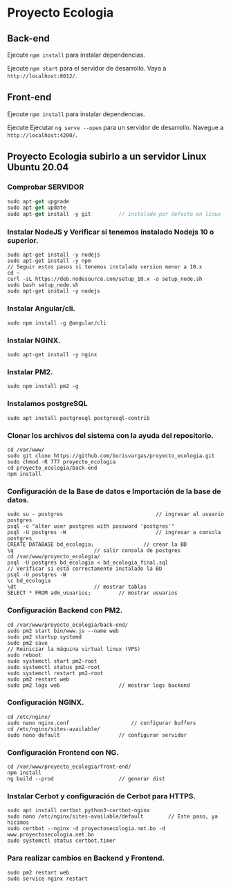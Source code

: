 # Proyecto Ecologia

## Back-end

Ejecute `npm install` para instalar dependencias.

Ejecute `npm start` para el servidor de desarrollo. Vaya a `http://localhost:8012/`.

## Front-end

Ejecute `npm install` para instalar dependencias.

Ejecute Ejecutar `ng serve --open` para un servidor de desarrollo. Navegue a `http://localhost:4200/`.

## Proyecto Ecologia subirlo a un servidor Linux Ubuntu 20.04

### Comprobar SERVIDOR

```js
sudo apt-get upgrade
sudo apt-get update
sudo apt-get install -y git			// instalado por defecto en linux
```

### Instalar NodeJS y Verificar si tenemos instalado Nodejs 10 o superior.

```
sudo apt-get install -y nodejs
sudo apt-get install -y npm
// Seguir estos pasos si tenemos instalado version menor a 10.x
cd ~
curl -sL https://deb.nodesource.com/setup_10.x -o setup_node.sh
sudo bash setup_node.sh
sudo apt-get install -y nodejs
```

### Instalar Angular/cli.

```
sudo npm install -g @angular/cli
```

### Instalar NGINX.

```
sudo apt-get install -y nginx
```

### Instalar PM2.

```
sudo npm install pm2 -g
```

### Instalamos postgreSQL

```
sudo apt install postgresql postgresql-contrib
```

### Clonar los archivos del sistema con la ayuda del repositorio.

```
cd /var/www/
sudo git clone https://github.com/borisvargas/proyecto_ecologia.git
sudo chmod -R 777 proyecto_ecologia
cd proyecto_ecologia/back-end
npm install
```

### Configuración de la Base de datos e Importación de la base de datos.

```
sudo su - postgres              				// ingresar al usuario postgres
psql -c "alter user postgres with password 'postgres'"
psql -U postgres -W             				// ingresar a consola postgres
CREATE DATABASE bd_ecologia;    			// crear la BD
\q							// salir consola de postgres
cd /var/www/proyecto_ecologia/
psql -U postgres bd_ecologia < bd_ecologia_final.sql
// Verificar si está correctamente instalado la BD
psql -U postgres -W
\c bd_ecologia
\dt							// mostrar tablas
SELECT * FROM adm_usuarios;			// mostrar usuarios
```

### Configuración Backend con PM2.

```
cd /var/www/proyecto_ecologia/back-end/
sudo pm2 start bin/www.js --name web
sudo pm2 startup systemd
sudo pm2 save
// Reiniciar la máquina virtual linux (VPS)
sudo reboot
sudo systemctl start pm2-root
sudo systemctl status pm2-root
sudo systemctl restart pm2-root
sudo pm2 restart web
sudo pm2 logs web					// mostrar logs backend
```

### Configuración NGINX.

```
cd /etc/nginx/
sudo nano nginx.conf					// configurar buffers
cd /etc/nginx/sites-available/
sudo nano default					// configurar servidor
```

### Configuración Frontend con NG.

```
cd /var/www/proyecto_ecologia/front-end/
npm install
ng build --prod						// generar dist
```

### Instalar Cerbot y configuración de Cerbot para HTTPS.

```
sudo apt install certbot python3-certbot-nginx
sudo nano /etc/nginx/sites-available/default		// Este paso, ya hicimos
sudo certbot --nginx -d proyectosecologia.net.bo -d www.proyectosecologia.net.bo
sudo systemctl status certbot.timer
```

### Para realizar cambios en Backend y Frontend.
```
sudo pm2 restart web
sudo service nginx restart
```